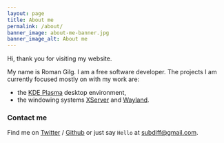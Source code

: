 ```yaml
---
layout: page
title: About me
permalink: /about/
banner_image: about-me-banner.jpg
banner_image_alt: About me
---
```


Hi, thank you for visiting my website.

My name is Roman Gilg. I am a free software developer. The projects I am currently focused mostly on with my work are:

* the [KDE Plasma][kde] desktop environment,
* the windowing systems [XServer][xserver] and [Wayland][wayland].

### Contact me

Find me on [Twitter][Twitter] / [Github][github] or just say `Hello` at [subdiff@gmail.com](subdiff@gmail.com).

[kde]: https://www.kde.org/plasma-desktop.php
[xserver]: https://en.wikipedia.org/wiki/X.Org_Server
[wayland]: https://wayland.freedesktop.org/
[twitter]: https://twitter.com/subdiff
[github]: https://github.com/subdiff
